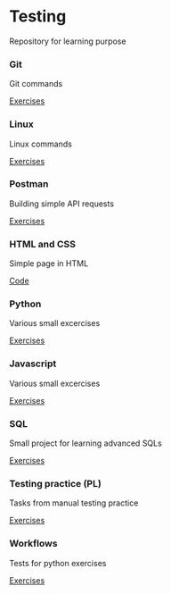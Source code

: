 # Testing
Repository for learning purpose

### Git

Git commands

[Exercises](Git/README.md)

### Linux

Linux commands

[Exercises](Linux/README.md)

### Postman

Building simple API requests

[Exercises](Postman/README.md)

### HTML and CSS

Simple page in HTML

[Code](HTML_and_CSS/README.md)

### Python

Various small excercises

[Exercises](Python/README.md)

### Javascript

Various small excercises

[Exercises](JavaScript/README.md)

### SQL

Small project for learning advanced SQLs

[Exercises](SQL/README.md)

### Testing practice (PL)

Tasks from manual testing practice 

[Exercises](Testing_practice/README.md)

### Workflows

Tests for python exercises

[Exercises](.github/workflows/test.yml)